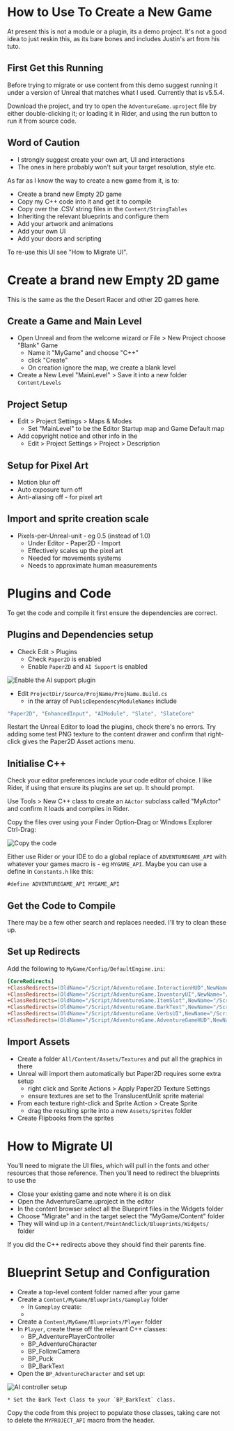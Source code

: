 # How to Use To Create a New Game

At present this is not a module or a plugin, its a demo project. It's not a good
idea to just reskin this, as its bare bones and includes Justin's art from his tuto.

## First Get this Running

Before trying to migrate or use content from this demo suggest running it under
a version of Unreal that matches what I used. Currently that is v5.5.4.

Download the project, and try to open the `AdventureGame.uproject` file by
either double-clicking it; or loading it in Rider, and using the run button
to run it from source code.

## Word of Caution 

* I strongly suggest create your own art, UI and interactions
* The ones in here probably won't suit your target resolution, style etc.

As far as I know the way to create a new game from it, is to:

* Create a brand new Empty 2D game
* Copy my C++ code into it and get it to compile
* Copy over the .CSV string files in the `Content/StringTables`
* Inheriting the relevant blueprints and configure them
* Add your artwork and animations
* Add your own UI
* Add your doors and scripting

To re-use this UI see "How to Migrate UI".

# Create a brand new Empty 2D game

This is the same as the the Desert Racer and other 2D games here.

## Create a Game and Main Level
* Open Unreal and from the welcome wizard or File > New Project choose "Blank" Game
    - Name it "MyGame" and choose "C++"
    - click "Create"
    - On creation ignore the map, we create a blank level
* Create a New Level "MainLevel" > Save it into a new folder `Content/Levels`

## Project Setup
* Edit > Project Settings > Maps & Modes
    - Set "MainLevel" to be the Editor Startup map and Game Default map
* Add copyright notice and other info in the 
    - Edit > Project Settings > Project > Description

## Setup for Pixel Art
* Motion blur off
* Auto exposure turn off
* Anti-aliasing off - for pixel art

## Import and sprite creation scale
* Pixels-per-Unreal-unit - eg 0.5 (instead of 1.0)
    * Under Editor - Paper2D - Import
    * Effectively scales up the pixel art
    * Needed for movements systems
    * Needs to approximate human measurements 

# Plugins and Code

To get the code and compile it first ensure the dependencies are correct.

## Plugins and Dependencies setup

* Check Edit > Plugins
    - Check `Paper2D` is enabled
    - Enable `PaperZD` and `AI Support` is enabled 

![Enable the AI support plugin](./images/AI-plugin.png)

* Edit `ProjectDir/Source/ProjName/ProjName.Build.cs`
    * in the array of `PublicDependencyModuleNames` include

```csharp
"Paper2D", "EnhancedInput", "AIModule", "Slate", "SlateCore"
```

Restart the Unreal Editor to load the plugins, check there's no errors. Try adding some 
test PNG texture to the content drawer and confirm that right-click gives the Paper2D Asset
actions menu.

## Initialise C++ 

Check your editor preferences include your code editor of choice. I like Rider, if using
that ensure its plugins are set up. It should prompt.

Use Tools > New C++ class to create an `AActor` subclass called "MyActor" and confirm it loads and compiles in Rider.

Copy the files over using your Finder Option-Drag or Windows Explorer Ctrl-Drag:

![Copy the code](./images/copy-code.png)

Either use Rider or your IDE to do a global replace of `ADVENTUREGAME_API` with whatever your games
macro is - eg `MYGAME_API`. Maybe you can use a define in `Constants.h` like this:

```
#define ADVENTUREGAME_API MYGAME_API
```

## Get the Code to Compile

There may be a few other search and replaces needed. I'll try to clean these up.

## Set up Redirects

Add the following to `MyGame/Config/DefaultEngine.ini`:

```ini
[CoreRedirects]
+ClassRedirects=(OldName="/Script/AdventureGame.InteractionHUD",NewName="/Script/RobinsRoom.InteractionHUD")
+ClassRedirects=(OldName="/Script/AdventureGame.InventoryUI",NewName="/Script/RobinsRoom.InventoryUI")
+ClassRedirects=(OldName="/Script/AdventureGame.ItemSlot",NewName="/Script/RobinsRoom.ItemSlot")
+ClassRedirects=(OldName="/Script/AdventureGame.BarkText",NewName="/Script/RobinsRoom.BarkText")
+ClassRedirects=(OldName="/Script/AdventureGame.VerbsUI",NewName="/Script/RobinsRoom.VerbsUI")
+ClassRedirects=(OldName="/Script/AdventureGame.AdventureGameHUD",NewName="/Script/RobinsRoom.AdventureGameHUD")
```


## Import Assets
* Create a folder `All/Content/Assets/Textures` and put all the graphics in there
* Unreal will import them automatically but Paper2D requires some extra setup
    - right click and Sprite Actions > Apply Paper2D Texture Settings
    - ensure textures are set to the TranslucentUnlit sprite material
* From each texture right-click and Sprite Action > Create Sprite
    - drag the resulting sprite into a new `Assets/Sprites` folder
* Create Flipbooks from the sprites 

# How to Migrate UI

You'll need to migrate the UI files, which will pull in the fonts and other
resources that those reference. Then you'll need to redirect the blueprints to use
the 
* Close your existing game and note where it is on disk
* Open the AdventureGame.uproject in the editor
* In the content browser select all the Blueprint files in the Widgets folder
* Choose "Migrate" and in the target select the "MyGame/Content" folder
* They will wind up in a `Content/PointAndClick/Blueprints/Widgets/` folder

If you did the C++ redirects above they should find their parents fine.

# Blueprint Setup and Configuration

* Create a top-level content folder named after your game
* Create a `Content/MyGame/Blueprints/Gameplay` folder
    * In `Gameplay` create:
    * 
* Create a `Content/MyGame/Blueprints/Player` folder
* In `Player`, create these off the relevant C++ classes:
    * BP_AdventurePlayerController
    * BP_AdventureCharacter
    * BP_FollowCamera
    * BP_Puck
    * BP_BarkText
* Open the `BP_AdventureCharacter` and set up:

![AI controller setup](./images/ai-controller-setup.png)

    * Set the Bark Text Class to your `BP_BarkText` class.

Copy the code from this project to populate those classes, taking care not to delete the
`MYPROJECT_API` macro from the header.


